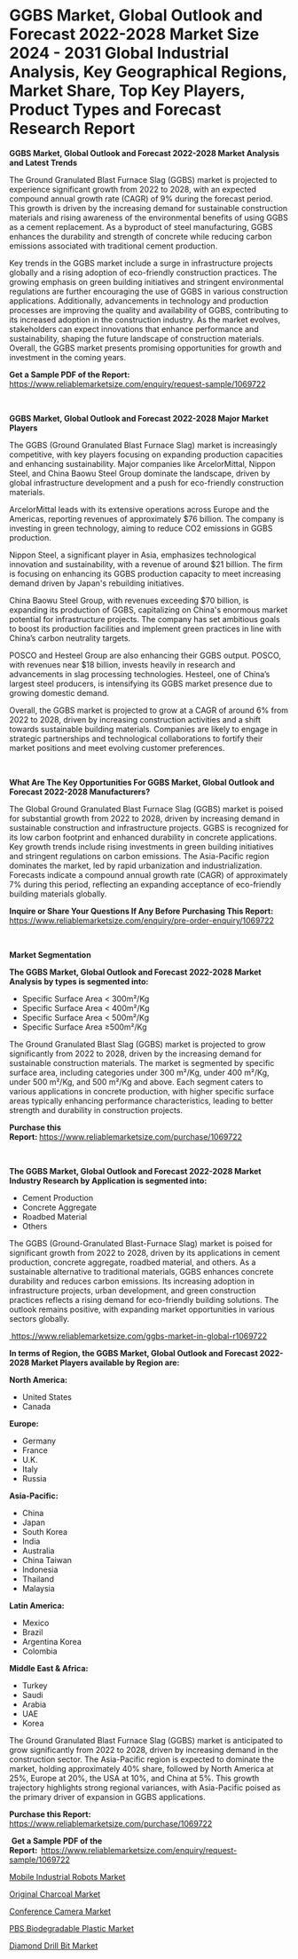 <p><h1>GGBS Market, Global Outlook and Forecast 2022-2028 Market Size 2024 - 2031 Global Industrial Analysis, Key Geographical Regions, Market Share, Top Key Players, Product Types and Forecast Research Report</h1></p><p><strong>GGBS Market, Global Outlook and Forecast 2022-2028 Market Analysis and Latest Trends</strong></p>
<p><p>The Ground Granulated Blast Furnace Slag (GGBS) market is projected to experience significant growth from 2022 to 2028, with an expected compound annual growth rate (CAGR) of 9% during the forecast period. This growth is driven by the increasing demand for sustainable construction materials and rising awareness of the environmental benefits of using GGBS as a cement replacement. As a byproduct of steel manufacturing, GGBS enhances the durability and strength of concrete while reducing carbon emissions associated with traditional cement production.</p><p>Key trends in the GGBS market include a surge in infrastructure projects globally and a rising adoption of eco-friendly construction practices. The growing emphasis on green building initiatives and stringent environmental regulations are further encouraging the use of GGBS in various construction applications. Additionally, advancements in technology and production processes are improving the quality and availability of GGBS, contributing to its increased adoption in the construction industry. As the market evolves, stakeholders can expect innovations that enhance performance and sustainability, shaping the future landscape of construction materials. Overall, the GGBS market presents promising opportunities for growth and investment in the coming years.</p></p>
<p><strong>Get a Sample PDF of the Report:&nbsp;</strong> <a href="https://www.reliablemarketsize.com/enquiry/request-sample/1069722">https://www.reliablemarketsize.com/enquiry/request-sample/1069722</a></p>
<p>&nbsp;</p>
<p><strong>GGBS Market, Global Outlook and Forecast 2022-2028 Major Market Players</strong></p>
<p><p>The GGBS (Ground Granulated Blast Furnace Slag) market is increasingly competitive, with key players focusing on expanding production capacities and enhancing sustainability. Major companies like ArcelorMittal, Nippon Steel, and China Baowu Steel Group dominate the landscape, driven by global infrastructure development and a push for eco-friendly construction materials.</p><p>ArcelorMittal leads with its extensive operations across Europe and the Americas, reporting revenues of approximately $76 billion. The company is investing in green technology, aiming to reduce CO2 emissions in GGBS production.</p><p>Nippon Steel, a significant player in Asia, emphasizes technological innovation and sustainability, with a revenue of around $21 billion. The firm is focusing on enhancing its GGBS production capacity to meet increasing demand driven by Japan's rebuilding initiatives.</p><p>China Baowu Steel Group, with revenues exceeding $70 billion, is expanding its production of GGBS, capitalizing on China's enormous market potential for infrastructure projects. The company has set ambitious goals to boost its production facilities and implement green practices in line with China’s carbon neutrality targets.</p><p>POSCO and Hesteel Group are also enhancing their GGBS output. POSCO, with revenues near $18 billion, invests heavily in research and advancements in slag processing technologies. Hesteel, one of China’s largest steel producers, is intensifying its GGBS market presence due to growing domestic demand.</p><p>Overall, the GGBS market is projected to grow at a CAGR of around 6% from 2022 to 2028, driven by increasing construction activities and a shift towards sustainable building materials. Companies are likely to engage in strategic partnerships and technological collaborations to fortify their market positions and meet evolving customer preferences.</p></p>
<p>&nbsp;</p>
<p><strong>What Are The Key Opportunities For GGBS Market, Global Outlook and Forecast 2022-2028 Manufacturers?</strong></p>
<p><p>The Global Ground Granulated Blast Furnace Slag (GGBS) market is poised for substantial growth from 2022 to 2028, driven by increasing demand in sustainable construction and infrastructure projects. GGBS is recognized for its low carbon footprint and enhanced durability in concrete applications. Key growth trends include rising investments in green building initiatives and stringent regulations on carbon emissions. The Asia-Pacific region dominates the market, led by rapid urbanization and industrialization. Forecasts indicate a compound annual growth rate (CAGR) of approximately 7% during this period, reflecting an expanding acceptance of eco-friendly building materials globally.</p></p>
<p><strong>Inquire or Share Your Questions If Any Before Purchasing This Report:</strong> <a href="https://www.reliablemarketsize.com/enquiry/pre-order-enquiry/1069722">https://www.reliablemarketsize.com/enquiry/pre-order-enquiry/1069722</a></p>
<p>&nbsp;</p>
<p><strong>Market Segmentation</strong></p>
<p><strong>The GGBS Market, Global Outlook and Forecast 2022-2028 Market Analysis by types is segmented into:</strong></p>
<p><ul><li>Specific Surface Area < 300m²/Kg</li><li>Specific Surface Area < 400m²/Kg</li><li>Specific Surface Area < 500m²/Kg</li><li>Specific Surface Area ≥500m²/Kg</li></ul></p>
<p><p>The Ground Granulated Blast Slag (GGBS) market is projected to grow significantly from 2022 to 2028, driven by the increasing demand for sustainable construction materials. The market is segmented by specific surface area, including categories under 300 m²/Kg, under 400 m²/Kg, under 500 m²/Kg, and 500 m²/Kg and above. Each segment caters to various applications in concrete production, with higher specific surface areas typically enhancing performance characteristics, leading to better strength and durability in construction projects.</p></p>
<p><strong>Purchase this Report:&nbsp;</strong><a href="https://www.reliablemarketsize.com/purchase/1069722">https://www.reliablemarketsize.com/purchase/1069722</a></p>
<p>&nbsp;</p>
<p><strong>The GGBS Market, Global Outlook and Forecast 2022-2028 Market Industry Research by Application is segmented into:</strong></p>
<p><ul><li>Cement Production</li><li>Concrete Aggregate</li><li>Roadbed Material</li><li>Others</li></ul></p>
<p><p>The GGBS (Ground-Granulated Blast-Furnace Slag) market is poised for significant growth from 2022 to 2028, driven by its applications in cement production, concrete aggregate, roadbed material, and others. As a sustainable alternative to traditional materials, GGBS enhances concrete durability and reduces carbon emissions. Its increasing adoption in infrastructure projects, urban development, and green construction practices reflects a rising demand for eco-friendly building solutions. The outlook remains positive, with expanding market opportunities in various sectors globally.</p></p>
<p><a href="https://www.reliablemarketsize.com/ggbs-market-in-global-r1069722">&nbsp;https://www.reliablemarketsize.com/ggbs-market-in-global-r1069722</a></p>
<p><strong>In terms of Region, the GGBS Market, Global Outlook and Forecast 2022-2028 Market Players available by Region are:</strong></p>
<p>
    <p> <strong> North America: </strong>
        <ul>
            <li>United States</li>
            <li>Canada</li>
        </ul>
        </p> 
    <p> <strong> Europe: </strong>
        <ul>
            <li>Germany</li>
            <li>France</li>
            <li>U.K.</li>
            <li>Italy</li>
            <li>Russia</li>
        </ul>
        </p> 
    <p> <strong> Asia-Pacific: </strong>
        <ul>
            <li>China</li>
            <li>Japan</li>
            <li>South Korea</li>
            <li>India</li>
            <li>Australia</li>
            <li>China Taiwan</li>
            <li>Indonesia</li>
            <li>Thailand</li>
            <li>Malaysia</li>
        </ul>
        </p> 
    <p> <strong> Latin America: </strong>
        <ul>
            <li>Mexico</li>
            <li>Brazil</li>
            <li>Argentina Korea</li>
            <li>Colombia</li>
        </ul>
        </p> 
    <p> <strong> Middle East & Africa: </strong>
        <ul>
            <li>Turkey</li>
            <li>Saudi</li>
            <li>Arabia</li>
            <li>UAE</li>
            <li>Korea</li>
        </ul>
    </p>
    </p>
<p><p>The Ground Granulated Blast Furnace Slag (GGBS) market is anticipated to grow significantly from 2022 to 2028, driven by increasing demand in the construction sector. The Asia-Pacific region is expected to dominate the market, holding approximately 40% share, followed by North America at 25%, Europe at 20%, the USA at 10%, and China at 5%. This growth trajectory highlights strong regional variances, with Asia-Pacific poised as the primary driver of expansion in GGBS applications.</p></p>
<p><strong>Purchase this Report: </strong><a href="https://www.reliablemarketsize.com/purchase/1069722">https://www.reliablemarketsize.com/purchase/1069722</a></p>
<p>&nbsp;<strong>Get a Sample PDF of the Report:&nbsp;&nbsp;</strong><a href="https://www.reliablemarketsize.com/enquiry/request-sample/1069722">https://www.reliablemarketsize.com/enquiry/request-sample/1069722</a></p>
<p><strong></strong></p>
<p><p><a href="https://medium.com/@soloncarter07/the-global-mobile-industrial-robots-market-is-expected-to-witness-a-compound-annual-growth-rate-84bff70540ea">Mobile Industrial Robots Market</a></p><p><a href="https://issuu.com/reportprime-2/docs/original-charcoal-market-size-2030._d3ba602a2a8194">Original Charcoal Market</a></p><p><a href="https://medium.com/@soloncarter07/conference-camera-market-size-is-growing-at-cagr-of-9-4-59ff4043be49">Conference Camera Market</a></p><p><a href="https://www.linkedin.com/pulse/future-trajectory-pbs-biodegradable-plastic-market-emerging-vxnye?trackingId=cbEzpwnoTZCqrJLGsaS6xw%3D%3D">PBS Biodegradable Plastic Market</a></p><p><a href="https://www.linkedin.com/pulse/global-diamond-drill-bit-market-landscape-future-trends-m2w8f?trackingId=cUsgdYtSRpqDsZVbABRt9w%3D%3D">Diamond Drill Bit Market</a></p></p>